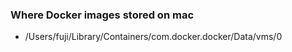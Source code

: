 
### Where Docker images stored on mac

* /Users/fuji/Library/Containers/com.docker.docker/Data/vms/0
